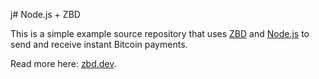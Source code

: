 j# Node.js + ZBD

This is a simple example source repository that uses [ZBD](https://zbd.dev) and [Node.js](https://nodejs.org) to send and receive instant Bitcoin payments.

Read more here: [zbd.dev](https://zbd.dev/docs/nodejs-quickstart).
